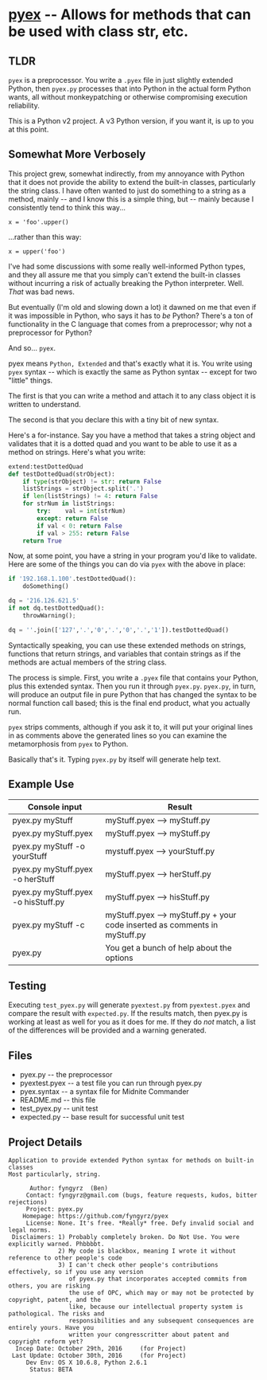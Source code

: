 # [pyex](pyex.py) -- Allows for methods that can be used with class str, etc.

## TLDR

`pyex` is a preprocessor. You write a `.pyex` file in just slightly
extended Python, then `pyex.py` processes that into Python in the actual
form Python wants, all without monkeypatching or otherwise compromising
execution reliability.

This is a Python v2 project. A v3 Python version, if you want it, is up
to you at this point.

## Somewhat More Verbosely
This project grew, somewhat indirectly, from my annoyance with Python that it
does not provide the ability to extend the built-in classes, particularly
the string class. I have often wanted to just do something to a string as a
method, mainly -- and I know this is a simple thing, but -- mainly because
I consistently tend to think this way...

    x = 'foo'.upper()

...rather than this way: 

    x = upper('foo')

I've had some discussions with some really well-informed Python types,
and they all assure me that you simply can't extend the built-in classes
without incurring a risk of actually breaking the Python interpreter.
Well. _That_ was bad news.

But eventually \(I'm old and slowing down a lot\) it dawned on me that
even if it was impossible in Python, who says it has to _be_ Python?
There's a ton of functionality in the C language that comes from a
preprocessor; why not a preprocessor for Python?

And so... `pyex`.

pyex means `Python, Extended` and that's exactly what it is. You write
using `pyex` syntax -- which is exactly the same as Python syntax --
except for two "little" things.

The first is that you can write a method and attach it to any class
object it is written to understand.

The second is that you declare this with a tiny bit of new syntax.

Here's a for-instance. Say you have a method that takes a string object
and validates that it is a dotted quad and you want to be able to use it
as a method on strings. Here's what you write:

```Python
extend:testDottedQuad
def testDottedQuad(strObject):
	if type(strObject) != str: return False
	listStrings = strObject.split('.')
	if len(listStrings) != 4: return False
	for strNum in listStrings:
		try:	val = int(strNum)
		except:	return False
		if val < 0: return False
		if val > 255: return False
	return True
```

Now, at some point, you have a string in your program you'd like to
validate. Here are some of the things you can do via `pyex` with the
above in place:

```Python
if '192.168.1.100'.testDottedQuad():
	doSomething()

dq = '216.126.621.5'
if not dq.testDottedQuad():
	throwWarning();

dq = ''.join(['127','.','0','.','0','.','1']).testDottedQuad()
```

Syntactically speaking, you can use these extended methods on strings,
functions that return strings, and variables that contain strings as if
the methods are actual members of the string class.

The process is simple. First, you write a `.pyex` file that contains your
Python, plus this extended syntax. Then you run it through `pyex.py`.
`pyex.py`, in turn, will produce an output file in pure Python that has
changed the syntax to be normal function call based; this is the final
end product, what you actually run.

`pyex` strips comments, although if you ask it to, it will put your
original lines in as comments above the generated lines so you can
examine the metamorphosis from `pyex` to Python.

Basically that's it. Typing `pyex.py` by itself will generate help text.

## Example Use

| Console input | Result |
| -------- | ------------ |
| pyex.py myStuff | myStuff.pyex --> myStuff.py |
| pyex.py myStuff.pyex | myStuff.pyex --> myStuff.py |
| pyex.py myStuff -o yourStuff | mystuff.pyex --> yourStuff.py |
| pyex.py myStuff.pyex -o herStuff | myStuff.pyex --> herStuff.py |
| pyex.py myStuff.pyex -o hisStuff.py | myStuff.pyex --> hisStuff.py |
| pyex.py myStuff -c | myStuff.pyex --> myStuff.py + your code inserted as comments in myStuff.py |
| pyex.py | You get a bunch of help about the options |

## Testing
Executing `test_pyex.py` will generate `pyextest.py` from `pyextest.pyex`
and compare the result with `expected.py`. If the results match, then
pyex.py is working at least as well for you as it does for me. If they
do _not_ match, a list of the differences will be provided and a warning
generated.

## Files

* pyex.py -- the preprocessor
* pyextest.pyex -- a test file you can run through pyex.py
* pyex.syntax -- a syntax file for Midnite Commander
* README.md -- this file
* test_pyex.py -- unit test
* expected.py -- base result for successful unit test

## Project Details
```
Application to provide extended Python syntax for methods on built-in classes
Most particularly, string.

      Author: fyngyrz  (Ben)
     Contact: fyngyrz@gmail.com (bugs, feature requests, kudos, bitter rejections)
     Project: pyex.py
    Homepage: https://github.com/fyngyrz/pyex
     License: None. It's free. *Really* free. Defy invalid social and legal norms.
 Disclaimers: 1) Probably completely broken. Do Not Use. You were explicitly warned. Phbbbbt.
              2) My code is blackbox, meaning I wrote it without reference to other people's code
              3) I can't check other people's contributions effectively, so if you use any version
                 of pyex.py that incorporates accepted commits from others, you are risking
                 the use of OPC, which may or may not be protected by copyright, patent, and the
                 like, because our intellectual property system is pathological. The risks and
                 responsibilities and any subsequent consequences are entirely yours. Have you
                 written your congresscritter about patent and copyright reform yet?
  Incep Date: October 29th, 2016     (for Project)
 Last Update: October 30th, 2016     (for Project)
     Dev Env: OS X 10.6.8, Python 2.6.1
	  Status: BETA
```

